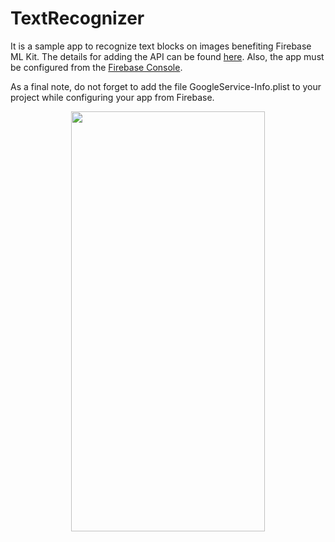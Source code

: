 # TextRecognizer

It is a sample app to recognize text blocks on images benefiting Firebase ML Kit. The details for adding the API can be found <a href="https://firebase.google.com/docs/ml-kit/ios/recognize-text">here</a>.
Also, the app must be configured from the <a href="https://firebase.google.com">Firebase Console</a>.

As a final note, do not forget to add the file GoogleService-Info.plist to your project while configuring your app from Firebase. 

<p align="center">
    <img src="https://github.com/mtuzer/TextRecognizerApp/blob/master/TextMiner.gif" width="310" height="672" />
</p>
